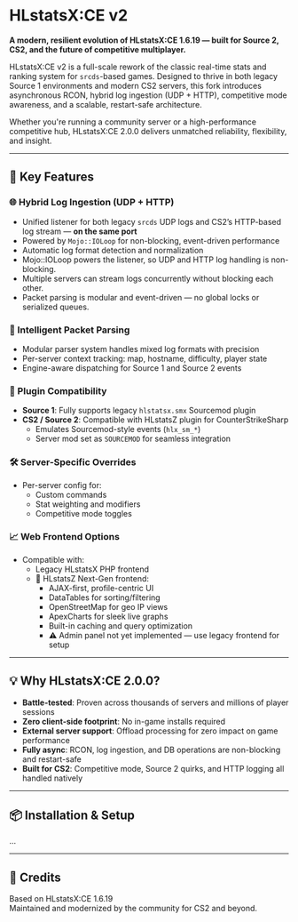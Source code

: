 # HLstatsX:CE v2

**A modern, resilient evolution of HLstatsX:CE 1.6.19 — built for Source 2, CS2, and the future of competitive multiplayer.**

HLstatsX:CE v2 is a full-scale rework of the classic real-time stats and ranking system for `srcds`-based games. Designed to thrive in both legacy Source 1 environments and modern CS2 servers, this fork introduces asynchronous RCON, hybrid log ingestion (UDP + HTTP), competitive mode awareness, and a scalable, restart-safe architecture.

Whether you're running a community server or a high-performance competitive hub, HLstatsX:CE 2.0.0 delivers unmatched reliability, flexibility, and insight.

---

## 🚀 Key Features

### 🌐 Hybrid Log Ingestion (UDP + HTTP)
- Unified listener for both legacy `srcds` UDP logs and CS2’s HTTP-based log stream — **on the same port**
- Powered by `Mojo::IOLoop` for non-blocking, event-driven performance
- Automatic log format detection and normalization
- Mojo::IOLoop powers the listener, so UDP and HTTP log handling is non-blocking.
- Multiple servers can stream logs concurrently without blocking each other.
- Packet parsing is modular and event-driven — no global locks or serialized queues.

### 🧠 Intelligent Packet Parsing
- Modular parser system handles mixed log formats with precision
- Per-server context tracking: map, hostname, difficulty, player state
- Engine-aware dispatching for Source 1 and Source 2 events

### 🔌 Plugin Compatibility
- **Source 1**: Fully supports legacy `hlstatsx.smx` Sourcemod plugin
- **CS2 / Source 2**: Compatible with HLstatsZ plugin for CounterStrikeSharp
  - Emulates Sourcemod-style events (`hlx_sm_*`)
  - Server mod set as `SOURCEMOD` for seamless integration

### 🛠️ Server-Specific Overrides
- Per-server config for:
  - Custom commands
  - Stat weighting and modifiers
  - Competitive mode toggles

### 📈 Web Frontend Options
- Compatible with:
  - Legacy HLstatsX PHP frontend
  - 🌠 HLstatsZ Next-Gen frontend:
    - AJAX-first, profile-centric UI
    - DataTables for sorting/filtering
    - OpenStreetMap for geo IP views
    - ApexCharts for sleek live graphs
    - Built-in caching and query optimization
    - ⚠️ Admin panel not yet implemented — use legacy frontend for setup

---

## 💡 Why HLstatsX:CE 2.0.0?

- **Battle-tested**: Proven across thousands of servers and millions of player sessions
- **Zero client-side footprint**: No in-game installs required
- **External server support**: Offload processing for zero impact on game performance
- **Fully async**: RCON, log ingestion, and DB operations are non-blocking and restart-safe
- **Built for CS2**: Competitive mode, Source 2 quirks, and HTTP logging all handled natively

---

## 📦 Installation & Setup

...

---

## 🤝 Credits

Based on HLstatsX:CE 1.6.19  
Maintained and modernized by the community for CS2 and beyond.

